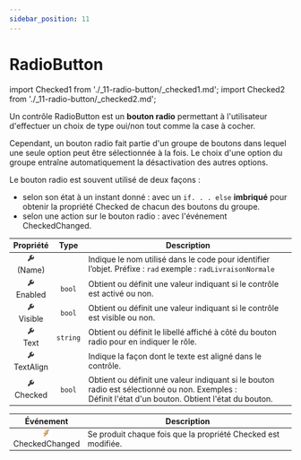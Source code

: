 ```yaml
---
sidebar_position: 11
---
```


# RadioButton

import Checked1 from './_11-radio-button/_checked1.md';
import Checked2 from './_11-radio-button/_checked2.md';

Un contrôle RadioButton est un **bouton radio** permettant à l'utilisateur d'effectuer un choix de type oui/non tout comme la case à cocher.

Cependant, un bouton radio fait partie d'un groupe de boutons dans lequel une seule option peut être sélectionnée à la fois. Le choix d'une option du groupe entraîne automatiquement la désactivation des autres options.

Le bouton radio est souvent utilisé de deux façons :

- selon son état à un instant donné : avec un `if. . . else` **imbriqué**  pour obtenir la propriété Checked de chacun des boutons du groupe.
- selon une action sur le bouton radio : avec l'événement CheckedChanged.

| Propriété | Type | Description |
| :-------: | :--: | ----------- |
| ![propriété](../../_00-shared/_propriete.png) <br/> (Name) | | Indique le nom utilisé dans le code pour identifier l’objet. Préfixe : `rad` exemple : `radLivraisonNormale` |
| ![propriété](../../_00-shared/_propriete.png) <br/> Enabled | `bool` | Obtient ou définit une valeur indiquant si le contrôle est activé ou non. |
| ![propriété](../../_00-shared/_propriete.png) <br/> Visible | `bool` | Obtient ou définit une valeur indiquant si le contrôle est visible ou non. |
| ![propriété](../../_00-shared/_propriete.png) <br/> Text | `string` | Obtient ou définit le libellé affiché à côté du bouton radio pour en indiquer le rôle. |
| ![propriété](../../_00-shared/_propriete.png) <br/> TextAlign | | Indique la façon dont le texte est aligné dans le contrôle. |
| ![propriété](../../_00-shared/_propriete.png) <br/> Checked | `bool` | Obtient ou définit une valeur indiquant si le bouton radio est sélectionné ou non. Exemples : <br/> Définit l'état d'un bouton. <Checked1/> Obtient l'état du bouton. <Checked2/> |

| Événement | Description |
| :-------: | ----------- |
| ![propriété](../../_00-shared/_evenement.png) <br/> CheckedChanged | Se produit chaque fois que la propriété Checked est modifiée. |
